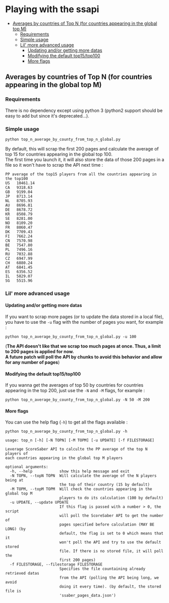 # Playing with the ssapi

* [Averages by countries of Top N (for countries appearing in the global top M)](#averages-by-countries-of-top-n-for-countries-appearing-in-the-global-top-m)
   * [Requirements](#requirements)
   * [Simple usage](#simple-usage)
   * [Lil' more advanced usage](#lil-more-advanced-usage)
      * [Updating and/or getting more datas](#updating-andor-getting-more-datas)
      * [Modifying the default top15/top100](#modifying-the-default-top15top100)
      * [More flags](#more-flags)


## Averages by countries of Top N (for countries appearing in the global top M)

### Requirements

There is no dependency except using python 3 (python2 support should be easy to add but since it's deprecated...).

### Simple usage

`python top_n_average_by_county_from_top_n_global.py`

By default, this will scrap the first 200 pages and calculate the average of top 15 for countries appearing in the global top 100.  
The first time you launch it, it will also store the data of those 200 pages in a file so it won't have to scrap the API next time : 

```
PP average of the top15 players from all the countries appearing in the top100
US   10461.14
CA   9318.63
GB   9199.04
JP   8713.14
NL   8705.93
AU   8696.81
DE   8678.72
KR   8508.79
SE   8281.00
NO   8109.20
FR   8060.47
DK   7709.43
FI   7662.24
CN   7570.98
BE   7547.80
PL   7496.16
RU   7032.88
CZ   6947.99
CH   6880.24
AT   6841.45
ES   6356.52
IL   5829.07
SG   5515.96
```

### Lil' more advanced usage

#### Updating and/or getting more datas

If you want to scrap more pages (or to update the data stored in a local file), you have to use the `-u` flag with the number of pages you want, for example : 

`python top_n_average_by_county_from_top_n_global.py -u 100`

(**The API doesn't like that we scrap too much pages at once. Thus, a limit to 200 pages is applied for now.  
 A future patch will poll the API by chunks to avoid this behavior and allow for any number of pages**)

#### Modifying the default top15/top100

If you wanna get the averages of top 50 by countries for countries appearing in the top 200, just use the `-N` and `-M` flags, for example : 

`python top_n_average_by_county_from_top_n_global.py -N 50 -M 200`

#### More flags

You can use the help flag (`-h`) to get all the flags available : 

`python top_n_average_by_county_from_top_n_global.py -h`

```
usage: top_n [-h] [-N TOPN] [-M TOPM] [-u UPDATE] [-f FILESTORAGE]

Leverage ScoreSaber API to calculte the PP average of the top N players of
each countries appearing in the global top M players

optional arguments:
  -h, --help            show this help message and exit
  -N TOPN, --topN TOPN  Will calculate the average of the N players being at
                        the top of their country (15 by default)
  -M TOPM, --topM TOPM  Will check the countries appearing in the global top M
                        players to do its calculation (100 by default)
  -u UPDATE, --update UPDATE
                        If this flag is passed with a number > 0, the script
                        will poll the ScoreSaber API to get the number of
                        pages specified before calculation (MAY BE LONG) (by
                        default, the flag is set to 0 which means that it
                        won't poll the API and try to use the default stored
                        file. If there is no stored file, it will poll the
                        first 200 pages)
  -f FILESTORAGE, --filestorage FILESTORAGE
                        Specifies the file countaining already retrieved datas
                        from the API (polling the API being long, we avoid
                        doing it every time). (by default, the stored file is
                        'ssaber_pages_data.json')
```



